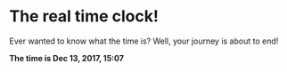 # The real time clock!

Ever wanted to know what the time is? Well, your journey is about to end!

**The time is Dec 13, 2017, 15:07**